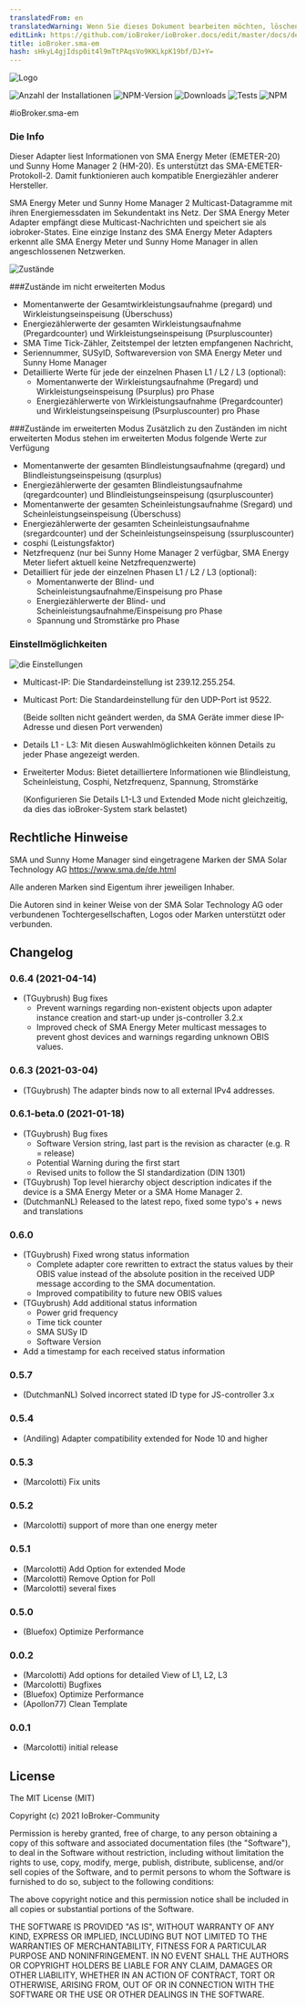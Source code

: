 ```yaml
---
translatedFrom: en
translatedWarning: Wenn Sie dieses Dokument bearbeiten möchten, löschen Sie bitte das Feld "translationsFrom". Andernfalls wird dieses Dokument automatisch erneut übersetzt
editLink: https://github.com/ioBroker/ioBroker.docs/edit/master/docs/de/adapterref/iobroker.sma-em/README.md
title: ioBroker.sma-em
hash: sHkyL4gjIdsp0it4l9mTtPAqsVo9KKLkpK19bf/DJ+Y=
---
```

![Logo](../../../en/adapterref/iobroker.sma-em/admin/sma-em.png)

![Anzahl der Installationen](http://iobroker.live/badges/sma-em-stable.svg)
![NPM-Version](http://img.shields.io/npm/v/iobroker.sma-em.svg)
![Downloads](https://img.shields.io/npm/dm/iobroker.sma-em.svg)
![Tests](https://travis-ci.org/CTJaeger/ioBroker.sma-em.svg?branch=master)
![NPM](https://nodei.co/npm/iobroker.sma-em.png?downloads=true)

#ioBroker.sma-em
### Die Info
Dieser Adapter liest Informationen von SMA Energy Meter (EMETER-20) und Sunny Home Manager 2 (HM-20).
Es unterstützt das SMA-EMETER-Protokoll-2. Damit funktionieren auch kompatible Energiezähler anderer Hersteller.

SMA Energy Meter und Sunny Home Manager 2 Multicast-Datagramme mit ihren Energiemessdaten im Sekundentakt ins Netz.
Der SMA Energy Meter Adapter empfängt diese Multicast-Nachrichten und speichert sie als iobroker-States.
Eine einzige Instanz des SMA Energy Meter Adapters erkennt alle SMA Energy Meter und Sunny Home Manager in allen angeschlossenen Netzwerken.

![Zustände](../../../en/adapterref/iobroker.sma-em/docs/en/img/overview.png)

###Zustände im nicht erweiterten Modus
- Momentanwerte der Gesamtwirkleistungsaufnahme (pregard) und Wirkleistungseinspeisung (Überschuss)
- Energiezählerwerte der gesamten Wirkleistungsaufnahme (Pregardcounter) und Wirkleistungseinspeisung (Psurpluscounter)
- SMA Time Tick-Zähler, Zeitstempel der letzten empfangenen Nachricht,
- Seriennummer, SUSyID, Softwareversion von SMA Energy Meter und Sunny Home Manager
- Detaillierte Werte für jede der einzelnen Phasen L1 / L2 / L3 (optional):
  - Momentanwerte der Wirkleistungsaufnahme (Pregard) und Wirkleistungseinspeisung (Psurplus) pro Phase
  - Energiezählerwerte von Wirkleistungsaufnahme (Pregardcounter) und Wirkleistungseinspeisung (Psurpluscounter) pro Phase

###Zustände im erweiterten Modus
Zusätzlich zu den Zuständen im nicht erweiterten Modus stehen im erweiterten Modus folgende Werte zur Verfügung

- Momentanwerte der gesamten Blindleistungsaufnahme (qregard) und Blindleistungseinspeisung (qsurplus)
- Energiezählerwerte der gesamten Blindleistungsaufnahme (qregardcounter) und Blindleistungseinspeisung (qsurpluscounter)
- Momentanwerte der gesamten Scheinleistungsaufnahme (Sregard) und Scheinleistungseinspeisung (Überschuss)
- Energiezählerwerte der gesamten Scheinleistungsaufnahme (sregardcounter) und der Scheinleistungseinspeisung (ssurpluscounter)
- cosphi (Leistungsfaktor)
- Netzfrequenz (nur bei Sunny Home Manager 2 verfügbar, SMA Energy Meter liefert aktuell keine Netzfrequenzwerte)
- Detailliert für jede der einzelnen Phasen L1 / L2 / L3 (optional):
  - Momentanwerte der Blind- und Scheinleistungsaufnahme/Einspeisung pro Phase
  - Energiezählerwerte der Blind- und Scheinleistungsaufnahme/Einspeisung pro Phase
  - Spannung und Stromstärke pro Phase

### Einstellmöglichkeiten
![die Einstellungen](../../../en/adapterref/iobroker.sma-em/docs/en/img/adminpage.png)

- Multicast-IP: Die Standardeinstellung ist 239.12.255.254.
- Multicast Port: Die Standardeinstellung für den UDP-Port ist 9522.

  (Beide sollten nicht geändert werden, da SMA Geräte immer diese IP-Adresse und diesen Port verwenden)

- Details L1 - L3: Mit diesen Auswahlmöglichkeiten können Details zu jeder Phase angezeigt werden.
- Erweiterter Modus: Bietet detailliertere Informationen wie Blindleistung, Scheinleistung, Cosphi, Netzfrequenz, Spannung, Stromstärke

  (Konfigurieren Sie Details L1-L3 und Extended Mode nicht gleichzeitig, da dies das ioBroker-System stark belastet)

<!-- Platzhalter für die nächste Version (am Zeilenanfang):

### __ARBEITEN IN PROGRESS__ -->
## Rechtliche Hinweise
SMA und Sunny Home Manager sind eingetragene Marken der SMA Solar Technology AG <https://www.sma.de/de.html>

Alle anderen Marken sind Eigentum ihrer jeweiligen Inhaber.

Die Autoren sind in keiner Weise von der SMA Solar Technology AG oder verbundenen Tochtergesellschaften, Logos oder Marken unterstützt oder verbunden.

## Changelog
### 0.6.4 (2021-04-14)
* (TGuybrush) Bug fixes
  * Prevent warnings regarding non-existent objects upon adapter instance creation and start-up under js-controller 3.2.x
  * Improved check of SMA Energy Meter multicast messages to prevent ghost devices and warnings regarding unknown OBIS values.

### 0.6.3 (2021-03-04)
* (TGuybrush) The adapter binds now to all external IPv4 addresses.

### 0.6.1-beta.0 (2021-01-18)
* (TGuybrush) Bug fixes
  * Software Version string, last part is the revision as character (e.g. R = release)
  * Potential Warning during the first start
  * Revised units to follow the SI standardization (DIN 1301)
* (TGuybrush) Top level hierarchy object description indicates if the device is a SMA Energy Meter or a SMA Home Manager 2.
* (DutchmanNL) Released to the latest repo, fixed some typo's + news and translations

### 0.6.0
* (TGuybrush) Fixed wrong status information 
  * Complete adapter core rewritten to extract the status values by their OBIS value instead of the absolute position in the received UDP message according to the SMA documentation.
  *  Improved compatibility to future new OBIS values
* (TGuybrush) Add additional status information
  * Power grid frequency
  * Time tick counter
  * SMA SUSy ID
  * Software Version
* Add a timestamp for each received status information

### 0.5.7
* (DutchmanNL) Solved incorrect stated ID type for JS-controller 3.x

### 0.5.4
* (Andiling) Adapter compatibility extended for Node 10 and higher

### 0.5.3
* (Marcolotti) Fix units 

### 0.5.2
* (Marcolotti) support of more than one energy meter 

### 0.5.1
* (Marcolotti) Add Option for extended Mode
* (Marcolotti) Remove Option for Poll
* (Marcolotti) several fixes

### 0.5.0
* (Bluefox) Optimize Performance

### 0.0.2
* (Marcolotti) Add options for detailed View of L1, L2, L3
* (Marcolotti) Bugfixes
* (Bluefox) Optimize Performance
* (Apollon77) Clean Template

### 0.0.1
* (Marcolotti) initial release

## License
The MIT License (MIT)

Copyright (c) 2021 IoBroker-Community

Permission is hereby granted, free of charge, to any person obtaining a copy
of this software and associated documentation files (the "Software"), to deal
in the Software without restriction, including without limitation the rights
to use, copy, modify, merge, publish, distribute, sublicense, and/or sell
copies of the Software, and to permit persons to whom the Software is
furnished to do so, subject to the following conditions:

The above copyright notice and this permission notice shall be included in
all copies or substantial portions of the Software.

THE SOFTWARE IS PROVIDED "AS IS", WITHOUT WARRANTY OF ANY KIND, EXPRESS OR
IMPLIED, INCLUDING BUT NOT LIMITED TO THE WARRANTIES OF MERCHANTABILITY,
FITNESS FOR A PARTICULAR PURPOSE AND NONINFRINGEMENT. IN NO EVENT SHALL THE
AUTHORS OR COPYRIGHT HOLDERS BE LIABLE FOR ANY CLAIM, DAMAGES OR OTHER
LIABILITY, WHETHER IN AN ACTION OF CONTRACT, TORT OR OTHERWISE, ARISING FROM,
OUT OF OR IN CONNECTION WITH THE SOFTWARE OR THE USE OR OTHER DEALINGS IN
THE SOFTWARE.